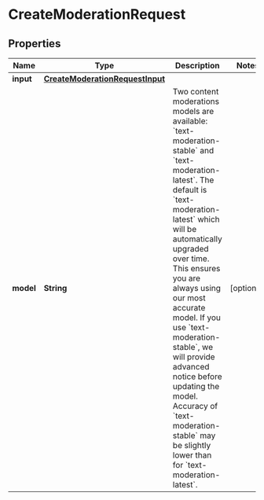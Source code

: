 

# CreateModerationRequest


## Properties

| Name | Type | Description | Notes |
|------------ | ------------- | ------------- | -------------|
|**input** | [**CreateModerationRequestInput**](CreateModerationRequestInput.md) |  |  |
|**model** | **String** | Two content moderations models are available: &#x60;text-moderation-stable&#x60; and &#x60;text-moderation-latest&#x60;.  The default is &#x60;text-moderation-latest&#x60; which will be automatically upgraded over time. This ensures you are always using our most accurate model. If you use &#x60;text-moderation-stable&#x60;, we will provide advanced notice before updating the model. Accuracy of &#x60;text-moderation-stable&#x60; may be slightly lower than for &#x60;text-moderation-latest&#x60;.  |  [optional] |



